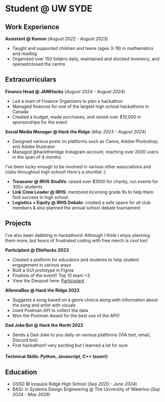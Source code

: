 # Student @ UW SYDE        		

## Work Experience
**Assistant @ Kumon** (_August 2022 - August 2023_)
- Taught and supported children and teens (ages 3-18) in mathematics and reading
- Organized over 150 folders daily, maintained and stocked inventory, and opened/closed the centre

## Extracurriculars
**Finance Head @ JAMHacks** (_August 2024 - August 2024_)
- Led a team of Finance Organizers to plan a hackathon 
- Managed finances for one of the largest high school hackathons in Canada
- Created a budget, made purchases, and raised over $10,000 in sponsorships for the event

**Social Media Manager @ Hack the Ridge** (_May 2023 - August 2024_)
- Designed various posts on platforms such as Canva, Adobe Photoshop, and Adobe Illustrator
- Managed @hacktheridge Instagram account, reaching over 2000 users in the span of 4 months

I've been lucky enough to be involved in various other associations and clubs throughout high school! Here's a shortlist :)
- **Treasurer @ IRHS StudVo**: raised over $1000 for charity, run events for 300+ students
- **Link Crew Leader @ IRHS**: mentored incoming grade 9s to help them find success in high school
- **Logistics + Equity @ IRHS Debate**: created a safe space for all club members & also planned the annual school debate tournament

## Projects
I've also been dabbling in hackathons! Although I think I enjoy planning them more, but hours of frustrated coding with free merch is cool too!

**Participlant @ ElleHacks 2023**
- Created a platform for educators and students to help student engagement in various ways
- Built a GUI prototype in Figma
- Finalists of the event!! Top 10 team <3
- View the Devpost here: [Participlant](https://devpost.com/software/participlant)

**AllennaBox @ Hack the Ridge 2022**
- Suggests a song based on a genre choice along with information about the song and artist with visuals
- Used Postman API to collect the data
- Won the Postman Award for the best use of the API!!

**Dad Joke Bot @ Hack the North 2022**
- Sends a Dad Joke to you daily on various platforms (VIA text, email, Discord bot)
- First hackathon!! very exciting but I learned a lot for sure

#### Technical Skills: Python, Javascript, C++ (soon!)

## Education
- OSSD @ Iroquois Ridge High School (_Sep 2020 - June 2024_)
- BASc in Systems Design Engineering @ The University of Waterloo (_Sep 2024 - May 2029_)	
